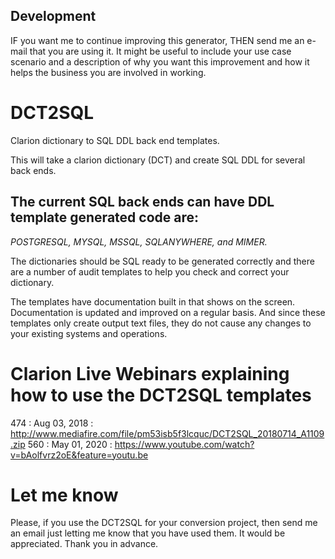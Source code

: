 ## Development
IF you want me to continue improving this generator, THEN send me an e-mail that you are using it.
 It might be useful to include your use case scenario and a description of why you want this improvement and how it helps the business you are involved in working.
 
# DCT2SQL
Clarion dictionary to SQL DDL back end templates.

This will take a clarion dictionary (DCT) and create SQL DDL for several back ends.

## The current SQL back ends can have DDL template generated code are: 
*POSTGRESQL, MYSQL, MSSQL, SQLANYWHERE, and MIMER.*

The dictionaries should be SQL ready to be generated correctly and there are a number of audit templates to help you check and correct your dictionary.

The templates have documentation built in that shows on the screen. Documentation is updated and improved on a regular basis. And since these templates only create output text files, they do not cause any changes to your existing systems and operations.

# Clarion Live Webinars explaining how to use the DCT2SQL templates

474 : Aug 03, 2018 : http://www.mediafire.com/file/pm53isb5f3lcquc/DCT2SQL_20180714_A1109.zip
560 : May 01, 2020 : https://www.youtube.com/watch?v=bAolfvrz2oE&feature=youtu.be

# Let me know
Please, if you use the DCT2SQL for your conversion project, then send me an email just letting me know that you have used them. It would be appreciated. Thank you in advance.
